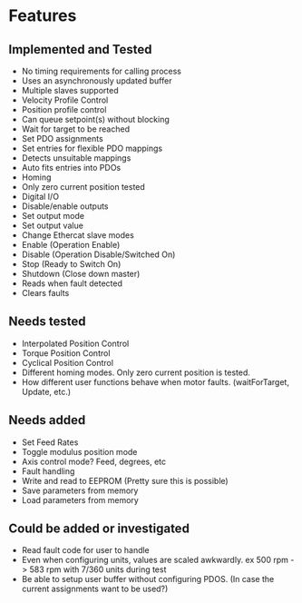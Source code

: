 # Features
## Implemented and Tested

- No timing requirements for calling process
- Uses an asynchronously updated buffer
- Multiple slaves supported
- Velocity Profile Control
- Position profile control
- Can queue setpoint(s) without blocking
- Wait for target to be reached
- Set PDO assignments
- Set entries for flexible PDO mappings
- Detects unsuitable mappings
- Auto fits entries into PDOs
- Homing
- Only zero current position tested
- Digital I/O
- Disable/enable outputs
- Set output mode
- Set output value
- Change Ethercat slave modes
- Enable (Operation Enable)
- Disable (Operation Disable/Switched On)
- Stop (Ready to Switch On)
- Shutdown (Close down master)
- Reads when fault detected
- Clears faults

## Needs tested
- Interpolated Position Control
- Torque Position Control
- Cyclical Position Control
- Different homing modes. Only zero current position is tested.
- How different user functions behave when motor faults. (waitForTarget, Update, etc.)

## Needs added
- Set Feed Rates
- Toggle modulus position mode
- Axis control mode? Feed, degrees, etc
- Fault handling
- Write and read to EEPROM (Pretty sure this is possible)
- Save parameters from memory
- Load parameters from memory

## Could be added or investigated
- Read fault code for user to handle
- Even when configuring units, values are scaled awkwardly. ex 500 rpm -> 583 rpm with 7/360 units during test
- Be able to setup user buffer without configuring PDOS. (In case the current assignments want to be used?)

